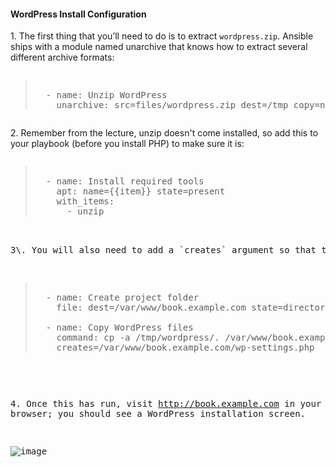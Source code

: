 
#### WordPress Install Configuration

1\. The first thing that you’ll need to do is to extract `wordpress.zip`. Ansible ships with a module named unarchive that knows how to extract several different archive formats:

<pre class="file" data-filename="playbook.yml"><blockquote>
  - name: Unzip WordPress
    unarchive: src=files/wordpress.zip dest=/tmp copy=no creates=/tmp/wordpress/wp-settings.php
</blockquote></pre>


2\. Remember from the lecture, unzip doesn't come installed, so add this to your playbook (before you install PHP) to make sure it is:

<pre class="file" data-filename="playbook.yml"><blockquote>
  - name: Install required tools
    apt: name={{item}} state=present
    with_items:
      - unzip
</blockquote><pre>


3\. You will also need to add a `creates` argument so that the command is idempotent:

<pre class="file" data-filename="playbook.yml"><blockquote>
  - name: Create project folder
    file: dest=/var/www/book.example.com state=directory

  - name: Copy WordPress files
    command: cp -a /tmp/wordpress/. /var/www/book.example.com
    creates=/var/www/book.example.com/wp-settings.php
</blockquote></pre>


4\. Once this has run, visit http://book.example.com in your web browser; you should see a WordPress installation screen.

![image](https://user-images.githubusercontent.com/21102559/32393162-e089e0ca-c0ae-11e7-9cbb-42e37535620e.png)
